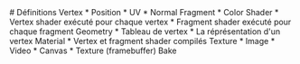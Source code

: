 <slide main>
  # Définitions
</slide>

<slide>
  Vertex
  * Position
  * UV
  * Normal
</slide>

<slide>
  Fragment
  * Color
</slide>

<slide>
  Shader
  * Vertex shader exécuté pour chaque vertex
  * Fragment shader exécuté pour chaque fragment
</slide>

<slide>
  Geometry
  * Tableau de vertex
  * La réprésentation d'un vertex
</slide>

<slide>
  Material
  * Vertex et fragment shader compilés
</slide>

<slide>
  Texture
  * Image
  * Video
  * Canvas
  * Texture (framebuffer)
</slide>

<slide>
  Bake
</slide>